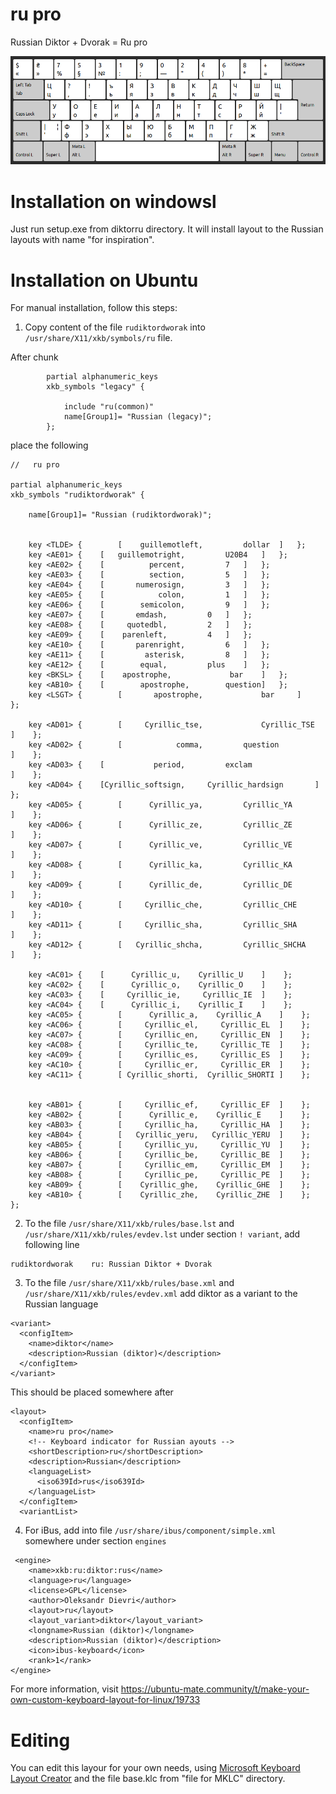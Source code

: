 # ru pro
Russian Diktor +  Dvorak = Ru pro

![ru pro](https://raw.githubusercontent.com/coppermilk/layout/main/Diktor%20%2B%20Dvorak.png)


# Installation on windowsl
Just run setup.exe from diktorru directory. It will install layout to the Russian layouts with name "for inspiration".

# Installation on Ubuntu

For manual installation, follow this steps:

1. Copy content of the file `rudiktordworak` into `/usr/share/X11/xkb/symbols/ru` file. 

After chunk
```
        partial alphanumeric_keys
        xkb_symbols "legacy" {

            include "ru(common)"
            name[Group1]= "Russian (legacy)";
        };
```


place the following
```
//   ru pro

partial alphanumeric_keys
xkb_symbols "rudiktordworak" {

    name[Group1]= "Russian (rudiktordworak)";


    key <TLDE> {        [    guillemotleft,  		dollar  ] 	};
    key	<AE01> {	[   guillemotright, 		U20B4	]	};
    key	<AE02> {	[          percent, 		7	]	};
    key	<AE03> {	[          section, 		5	]	};
    key	<AE04> {	[       numerosign, 		3	]	};
    key	<AE05> {	[            colon,	        1	]	};
    key	<AE06> {	[        semicolon, 		9	]	};
    key	<AE07> {	[	    emdash, 		0	]	};
    key	<AE08> {	[	  quotedbl, 		2	]	};
    key	<AE09> {	[ 	 parenleft, 		4	]	};
    key	<AE10> {	[       parenright, 		6	]	};
    key	<AE11> {	[      	  asterisk, 		8	]	};
    key	<AE12> {	[	     equal,	        plus	]	};
    key	<BKSL> {	[	 apostrophe,             bar	]	};
    key	<AB10> {	[	     apostrophe,        question]	};
    key <LSGT> {        [       apostrophe,             bar     ]       };

    key <AD01> {        [     Cyrillic_tse,          	Cyrillic_TSE   		]    };
    key <AD02> {        [            comma,      	question    		]    };
    key <AD03> {  	[           period,    		exclam         	        ]    };
    key <AD04> {  	[Cyrillic_softsign,		Cyrillic_hardsign   	]    };
    key <AD05> {        [      Cyrillic_ya, 		Cyrillic_YA    		]    };
    key <AD06> {        [      Cyrillic_ze,   		Cyrillic_ZE   		]    };
    key <AD07> {        [      Cyrillic_ve,  		Cyrillic_VE   		]    };
    key <AD08> {        [      Cyrillic_ka,   		Cyrillic_KA  	        ]    };
    key <AD09> {        [      Cyrillic_de,   		Cyrillic_DE   		]    };
    key <AD10> {        [     Cyrillic_che,   		Cyrillic_CHE   		]    };
    key <AD11> {        [     Cyrillic_sha,    		Cyrillic_SHA    	]    };
    key <AD12> {        [   Cyrillic_shcha,  		Cyrillic_SHCHA   	]    };

    key <AC01> {   	[      Cyrillic_u,    Cyrillic_U    ]    };
    key <AC02> { 	[      Cyrillic_o,    Cyrillic_O    ]    };
    key <AC03> { 	[     Cyrillic_ie,     Cyrillic_IE  ]    };
    key <AC04> {	[      Cyrillic_i,    Cyrillic_I    ]    };
    key <AC05> {        [      Cyrillic_a,    Cyrillic_A    ]    };
    key <AC06> {        [     Cyrillic_el,     Cyrillic_EL  ]    };
    key <AC07> {        [     Cyrillic_en,     Cyrillic_EN  ]    };
    key <AC08> {        [     Cyrillic_te,     Cyrillic_TE  ]    };
    key <AC09> {        [     Cyrillic_es,     Cyrillic_ES  ]    };
    key <AC10> {        [     Cyrillic_er,     Cyrillic_ER  ]    };
    key <AC11> {        [ Cyrillic_shorti,  Cyrillic_SHORTI ]    };
  

    key <AB01> {        [     Cyrillic_ef,     Cyrillic_EF  ]    };
    key <AB02> {        [      Cyrillic_e,    Cyrillic_E    ]    };
    key <AB03> {        [     Cyrillic_ha,     Cyrillic_HA  ]    };
    key <AB04> {        [   Cyrillic_yeru,   Cyrillic_YERU  ]    };
    key <AB05> {        [     Cyrillic_yu,     Cyrillic_YU  ]    };
    key <AB06> {        [     Cyrillic_be,     Cyrillic_BE  ]    };
    key <AB07> {        [     Cyrillic_em,     Cyrillic_EM  ]    };
    key <AB08> {        [     Cyrillic_pe,     Cyrillic_PE  ]    };
    key <AB09> {        [    Cyrillic_ghe,    Cyrillic_GHE  ]    };
    key <AB10> {        [    Cyrillic_zhe,    Cyrillic_ZHE  ]    };
};
```

2. To the file `/usr/share/X11/xkb/rules/base.lst` and `/usr/share/X11/xkb/rules/evdev.lst` under section `! variant`, add following line
```
rudiktordworak 	  ru: Russian Diktor + Dvorak
```
3. To the file `/usr/share/X11/xkb/rules/base.xml` and `/usr/share/X11/xkb/rules/evdev.xml` add diktor as a variant to the Russian language
```
<variant>
  <configItem>
    <name>diktor</name>
    <description>Russian (diktor)</description>
  </configItem>
</variant>
```
This should be placed somewhere after 
```
<layout>
  <configItem>
    <name>ru pro</name>
    <!-- Keyboard indicator for Russian ayouts -->
    <shortDescription>ru</shortDescription>
    <description>Russian</description>
    <languageList>
      <iso639Id>rus</iso639Id>
    </languageList>
  </configItem>
  <variantList>
```

4. For iBus, add into file `/usr/share/ibus/component/simple.xml` somewhere under section `engines` 

```
 <engine>
    <name>xkb:ru:diktor:rus</name>
    <language>ru</language>
    <license>GPL</license>
    <author>Oleksandr Dievri</author>
    <layout>ru</layout>
    <layout_variant>diktor</layout_variant>
    <longname>Russian (diktor)</longname>
    <description>Russian (diktor)</description>
    <icon>ibus-keyboard</icon>
    <rank>1</rank>
</engine>
```

For more information, visit https://ubuntu-mate.community/t/make-your-own-custom-keyboard-layout-for-linux/19733

# Editing
You can edit this layour for your own needs, using [Microsoft Keyboard Layout Creator](https://www.microsoft.com/en-us/download/details.aspx?id=22339) and the file base.klc from "file for MKLC" directory.
